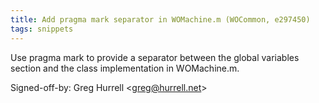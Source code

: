 ```yaml
---
title: Add pragma mark separator in WOMachine.m (WOCommon, e297450)
tags: snippets
---
```


Use pragma mark to provide a separator between the global variables section and the class implementation in WOMachine.m.

Signed-off-by: Greg Hurrell &lt;greg@hurrell.net&gt;
